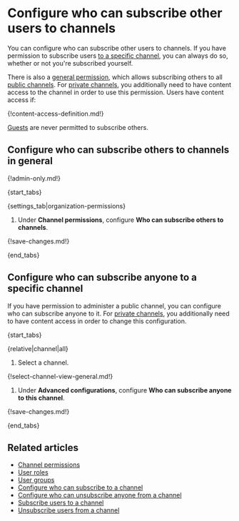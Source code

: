 # Configure who can subscribe other users to channels

You can configure who can subscribe other users to channels. If you have
permission to subscribe users [to a specific
channel](#configure-who-can-subscribe-anyone-to-a-specific-channel), you can
always do so, whether or not you're subscribed yourself.

There is also a [general
permission](#configure-who-can-subscribe-others-to-channels-in-general), which
allows subscribing others to all [public
channels](/help/channel-permissions#public-channels). For [private
channels](/help/channel-permissions#private-channels), you additionally need to
have content access to the channel in order to use this permission. Users have
content access if:

{!content-access-definition.md!}

[Guests](/help/guest-users) are never permitted to subscribe others.

## Configure who can subscribe others to channels in general

{!admin-only.md!}

{start_tabs}

{settings_tab|organization-permissions}

1. Under **Channel permissions**, configure **Who can subscribe others to channels**.

{!save-changes.md!}

{end_tabs}

## Configure who can subscribe anyone to a specific channel

If you have permission to administer a public channel, you can configure who can
subscribe anyone to it. For [private
channels](/help/channel-permissions#private-channels), you additionally need to
have content access in order to change this configuration.

{start_tabs}

{relative|channel|all}

1. Select a channel.

{!select-channel-view-general.md!}

1. Under **Advanced configurations**, configure **Who can subscribe anyone to
   this channel**.

{!save-changes.md!}

{end_tabs}

## Related articles

* [Channel permissions](/help/channel-permissions)
* [User roles](/help/user-roles)
* [User groups](/help/user-groups)
* [Configure who can subscribe to a channel](/help/configure-who-can-subscribe)
* [Configure who can unsubscribe anyone from a channel](/help/configure-who-can-unsubscribe-others)
* [Subscribe users to a channel](/help/subscribe-users-to-a-channel)
* [Unsubscribe users from a channel](/help/unsubscribe-users-from-a-channel)
